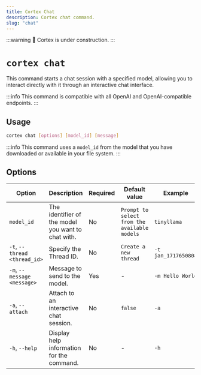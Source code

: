```yaml
---
title: Cortex Chat
description: Cortex chat command.
slug: "chat"
---
```


:::warning
🚧 Cortex is under construction.
:::

# `cortex chat`

This command starts a chat session with a specified model, allowing you to interact directly with it through an interactive chat interface.

:::info
This command is compatible with all OpenAI and OpenAI-compatible endpoints.
:::

## Usage

```bash
cortex chat [options] [model_id] [message]
```
:::info
This command uses a `model_id` from the model that you have downloaded or available in your file system.
:::

## Options

| Option                      | Description                                                                                         | Required | Default value                              | Example                                      |
|-----------------------------|-----------------------------------------------------------------------------------------------------|----------|-------------------------------------------|----------------------------------------------|
| `model_id`                  | The identifier of the model you want to chat with.                                                  | No       | `Prompt to select from the available models` | `tinyllama`                             |
| `-t`, `--thread <thread_id>`  | Specify the Thread ID.                                                                              | No       | `Create a new thread`                     | `-t jan_1717650808`                             |
| `-m`, `--message <message>`   | Message to send to the model.                                                                       | Yes      | -                                         | `-m Hello World`            |
| `-a`, `--attach`              | Attach to an interactive chat session.                                                              | No       | `false`                                   | `-a`                                   |
| `-h`, `--help`                | Display help information for the command.                                                           | No       | -                                         | `-h`                                     |


